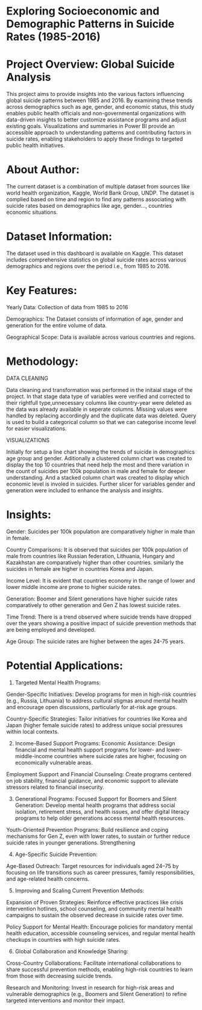 # Exploring Socioeconomic and Demographic Patterns in Suicide Rates (1985-2016)

# Project Overview: Global Suicide Analysis
This project aims to provide insights into the various factors influencing global suicide patterns between 1985 and 2016. By examining these trends across demographics such as age, gender, and economic status, this study enables public health officials and non-governmental organizations with data-driven insights to better customize assistance programs and adjust existing goals. Visualizations and summaries in Power BI provide an accessible approach to understanding patterns and contributing factors in suicide rates, enabling stakeholders to apply these findings to targeted public health initiatives.

# About Author:
The current dataset is a combination of multiple dataset from sources like world health organization, Kaggle, World Bank Group, UNDP. The dataset is complied based on time and region to find any patterns associating with suicide rates based on demographics like age, gender..., countries economic situations.

# Dataset Information:
 The dataset used in this dashboard is available on Kaggle. This dataset includes comprehensive statistics on global suicide rates across various demographics and regions over the period i.e., from 1985 to 2016.

# Key Features:

Yearly Data: Collection of data from 1985 to 2016

Demographics: The Dataset consists of information of age, gender and generation for the entire volume of data. 

Geographical Scope: Data is available across various countries and regions.

# Methodology:
DATA CLEANING

Data cleaning and transformation was performed in the initaial stage of the project. In that stage data type of variables were verified and corrected to their rightfull type,unnecessary columns like country-year were deleted as the data was already available in seperate columns. Missing values were handled by replacing accordingly and the duplicate data was deleted. Query is used to build a categorical column so that we can categorise income level for easier visualizations.

VISUALIZATIONS

Initially for setup a line chart showing the trends of suicide in demographics age group and gender. Aditionally a clustered column chart was created to display the top 10 countries that need help the most and there variation in the count of suicides per 100k population in male and female for deeper understanding. And a stacked column chart was created to display which economic level is involed in suicides. Further slicer for variables gender and generation were included to enhance the analysis and insights.

# Insights:
Gender: Suicides per 100k population are comparatively higher in male than in female.

Country Comparisons: It is observed that suicides per 100k population of male from countries like Russian federation, Lithuania, Hungary and Kazakhstan are comparatively higher than other countries. similarly the suicides in female are higher in countries Korea and Japan.

Income Level: It is evident that countries economy in the range of lower and lower middle income are prone to higher suicide rates.

Generation: Boomer and Silent generations  have higher suicide rates comparatively to other generation and Gen Z has lowest suicide rates.

Time Trend: There is a trend observed where suicide trends have dropped over the years showing a positive impact of suicide prevention methods that are being employed and developed.

Age Group:  The suicide rates are higher between the ages 24-75 years.

# Potential Applications:
1. Targeted Mental Health Programs:

Gender-Specific Initiatives: Develop programs for men in high-risk countries (e.g., Russia, Lithuania) to address cultural stigmas around mental health and encourage open discussions, particularly for at-risk age groups.

Country-Specific Strategies: Tailor initiatives for countries like Korea and Japan (higher female suicide rates) to address unique social pressures within local contexts.

2. Income-Based Support Programs:
Economic Assistance: Design financial and mental health support programs for lower- and lower-middle-income countries where suicide rates are higher, focusing on economically vulnerable areas.

Employment Support and Financial Counseling: Create programs centered on job stability, financial guidance, and economic support to alleviate stressors related to financial insecurity.

3. Generational Programs:
Focused Support for Boomers and Silent Generation: Develop mental health programs that address social isolation, retirement stress, and health issues, and offer digital literacy programs to help older generations access mental health resources.

Youth-Oriented Prevention Programs: Build resilience and coping mechanisms for Gen Z, even with lower rates, to sustain or further reduce suicide rates in younger generations.
Strengthening 

4. Age-Specific Suicide Prevention:

Age-Based Outreach: Target resources for individuals aged 24–75 by focusing on life transitions such as career pressures, family responsibilities, and age-related health concerns.

5. Improving and Scaling Current Prevention Methods:

Expansion of Proven Strategies: Reinforce effective practices like crisis intervention hotlines, school counseling, and community mental health campaigns to sustain the observed decrease in suicide rates over time.

Policy Support for Mental Health: Encourage policies for mandatory mental health education, accessible counseling services, and regular mental health checkups in countries with high suicide rates.

6. Global Collaboration and Knowledge Sharing:

Cross-Country Collaborations: Facilitate international collaborations to share successful prevention methods, enabling high-risk countries to learn from those with decreasing suicide trends.

Research and Monitoring: Invest in research for high-risk areas and vulnerable demographics (e.g., Boomers and Silent Generation) to refine targeted interventions and monitor their impact.
